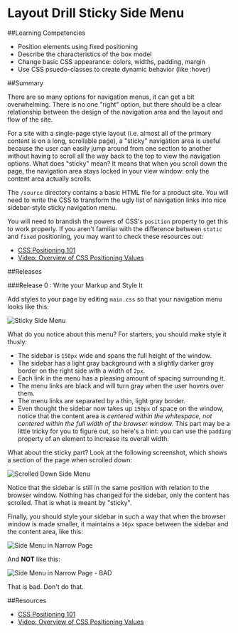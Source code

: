 # Layout Drill Sticky Side Menu 
 
##Learning Competencies 

* Position elements using fixed positioning 
* Describe the characteristics of the box model
* Change basic CSS appearance: colors, widths, padding, margin
* Use CSS psuedo-classes to create dynamic behavior (like :hover)

##Summary 

There are so many options for navigation menus, it can get a bit overwhelming.  There is no one "right" option, but there should be a clear relationship between the design of the navigation area and the layout and flow of the site.

For a site with a single-page style layout (i.e. almost all of the primary content is on a long, scrollable page), a "sticky" navigation area is useful because the user can easily jump around from one section to another without having to scroll all the way back to the top to view the navigation options.  What does "sticky" mean?  It means that when you scroll down the page, the navigation area stays locked in your view window: only the content area actually scrolls.

The `/source` directory contains a basic HTML file for a product site.  You will need to write the CSS to transform the ugly list of navigation links into nice sidebar-style sticky navigation menu.

You will need to brandish the powers of CSS's `position` property to get this to work properly.  If you aren't familiar with the difference between `static` and `fixed` positioning, you may want to check these resources out:

* [CSS Positioning 101][]
* [Video: Overview of CSS Positioning Values][]

##Releases

###Release 0 : Write your Markup and Style It

Add styles to your page by editing `main.css` so that your navigation menu looks like this:

![Sticky Side Menu](http://f.cl.ly/items/082D2b2l2L0V1C180k2G/sticky_side_menu-top.png)

What do you notice about this menu?  For starters, you should make style it thusly:

- The sidebar is `150px` wide and spans the full height of the window.
- The sidebar has a light gray background with a slightly darker gray border on the right side with a width of `2px`.
- Each link in the menu has a pleasing amount of spacing surrounding it.
- The menu links are black and will turn gray when the user hovers over them.
- The menu links are separated by a thin, light gray border.
- Even thought the sidebar now takes up `150px` of space on the window, notice that the content area *is centered within the whitespace, not centered within the full width of the browser window.*  This part may be a little tricky for you to figure out, so here's a hint: you can use the `padding` property of an element to increase its overall width.

What about the sticky part?  Look at the following screenshot, which shows a section of the page when scrolled down:

![Scrolled Down Side Menu](http://f.cl.ly/items/1U2K163k0k3z3e111D2O/sticky_side_menu-scrolled.png)

Notice that the sidebar is still in the same position with relation to the browser window.  Nothing has changed for the sidebar, only the content has scrolled.  That is what is meant by "sticky".

Finally, you should style your sidebar in such a way that when the browser window is made smaller, it maintains a `10px` space between the sidebar and the content area, like this:

![Side Menu in Narrow Page](http://f.cl.ly/items/1q251j370U1k1m1d3G0e/sticky_side_menu-narrow.png)

And **NOT** like this:

![Side Menu in Narrow Page - BAD](http://f.cl.ly/items/1W0k3u0t2D0U1D450Z24/sticky_side_menu-narrow-bad.png)

That is bad.  Don't do that. 

<!-- ##Optimize Your Learning  -->

##Resources


* [CSS Positioning 101][]
* [Video: Overview of CSS Positioning Values][]

[CSS Positioning 101]:http://alistapart.com/article/css-positioning-101
[Video: Overview of CSS Positioning Values]:http://css-tricks.com/video-screencasts/110-quick-overview-of-css-position-values/